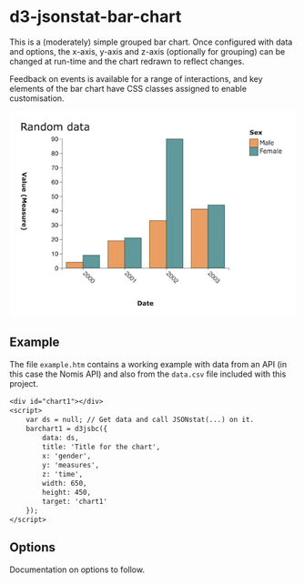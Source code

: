 # d3-jsonstat-bar-chart
This is a (moderately) simple grouped bar chart. Once configured with data and
options, the x-axis, y-axis and z-axis (optionally for grouping) can be changed
at run-time and the chart redrawn to reflect changes.

Feedback on events is available for a range of interactions, and key elements of
the bar chart have CSS classes assigned to enable customisation.

![Screenshot](docs/images/example.png)

## Example
The file `example.htm` contains a working example with data from an API (in this
case the Nomis API) and also from the `data.csv` file included with this project.

```
<div id="chart1"></div>
<script>
    var ds = null; // Get data and call JSONstat(...) on it.
    barchart1 = d3jsbc({
        data: ds,
        title: 'Title for the chart',
        x: 'gender',
        y: 'measures',
        z: 'time',
        width: 650,
        height: 450,
        target: 'chart1'
    });
</script>
```

## Options
Documentation on options to follow.